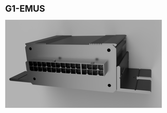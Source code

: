 # G1-EMUS

![This is an image](https://github.com/kwalasztyn/ZDJECIA/blob/main/render_EMUS_G1_1.png?raw=true)
